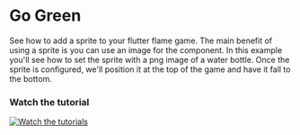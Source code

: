 # Go Green

See how to add a sprite to your flutter flame game. The main benefit of using a sprite is you can use an image for the component. In this example you'll see how to set the sprite with a png image of a water bottle. Once the sprite is configured, we'll position it at the top of the game and have it fall to the bottom. 

### Watch the tutorial
[![Watch the tutorials](https://img.youtube.com/vi/QYFV5AUnJuA/maxresdefault.jpg)](https://youtu.be/QYFV5AUnJuA)
